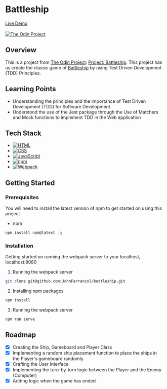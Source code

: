 # Battleship

[Live Demo](#)<br/><br/>
[![The Odin Project](https://img.shields.io/badge/The%20Odin%20Project-A9792B?logo=theodinproject&logoColor=fff)](#)

## Overview

This is a project from [The Odin Project](https://theodinproject.com): [Project: Battleship](https://www.theodinproject.com/lessons/node-path-javascript-battleship). This project has us create the classic game of [Battleship](<https://en.wikipedia.org/wiki/Battleship_(game)>) by using Test Driven Development (TDD) Principles.

## Learning Points

- Understanding the principles and the importance of Test Driven Development (TDD) for Software Development
- Understood the use of the Jest package through the Use of Matchers and Mock functions to implement TDD in the Web application

## Tech Stack

- [![HTML](https://img.shields.io/badge/HTML-%23E34F26.svg?logo=html5&logoColor=white)](#)
- [![CSS](https://img.shields.io/badge/CSS-1572B6?logo=css3&logoColor=fff)](#)
- [![JavaScript](https://img.shields.io/badge/JavaScript-F7DF1E?logo=javascript&logoColor=000)](#)
- [![npm](https://img.shields.io/badge/npm-CB3837?logo=npm&logoColor=fff)](#)
- [![Webpack](https://img.shields.io/badge/webpack-%238DD6F9.svg?&logo=webpack&logoColor=black)](#)

## Getting Started

### Prerequisites

You will need to install the latest version of npm to get started on using this project

- npm

```sh
npm install npm@latest -g
```

### Installation

Getting started on running the webpack server to your localhost, localhost:8080

1. Running the webpack server

```sh
git clone git@github.com:JohnFerrancol/battleship.git
```

2. Installing npm packages

```sh
npm install
```

3. Running the webpack server

```sh
npm run serve
```

## Roadmap

- [x] Creating the Ship, Gameboard and Player Class
- [x] Implementing a random ship placement function to place the ships in the Player's gameboard randomly
- [x] Crafting the User Interface
- [x] Implementing the turn-by-turn logic between the Player and the Enemy (Computer)
- [x] Adding logic when the game has ended
